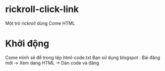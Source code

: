 # rickroll-click-link
Một trò rickroll dùng Come HTML

# Khởi động
Come mình sẽ để trong tệp html-code.txt
Bạn sử dụng blogspot :
Bài đăng mới -> Xem dang HTML -> Dán code và đăng
